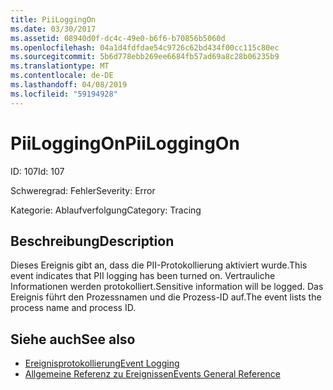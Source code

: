 ```yaml
---
title: PiiLoggingOn
ms.date: 03/30/2017
ms.assetid: 08940d0f-dc4c-49e0-b6f6-b70856b5060d
ms.openlocfilehash: 04a1d4fdfdae54c9726c62bd434f00cc115c80ec
ms.sourcegitcommit: 5b6d778ebb269ee6684fb57ad69a8c28b06235b9
ms.translationtype: MT
ms.contentlocale: de-DE
ms.lasthandoff: 04/08/2019
ms.locfileid: "59194928"
---
```

# <a name="piiloggingon"></a><span data-ttu-id="1f3a3-102">PiiLoggingOn</span><span class="sxs-lookup"><span data-stu-id="1f3a3-102">PiiLoggingOn</span></span>
<span data-ttu-id="1f3a3-103">ID: 107</span><span class="sxs-lookup"><span data-stu-id="1f3a3-103">Id: 107</span></span>  
  
 <span data-ttu-id="1f3a3-104">Schweregrad: Fehler</span><span class="sxs-lookup"><span data-stu-id="1f3a3-104">Severity: Error</span></span>  
  
 <span data-ttu-id="1f3a3-105">Kategorie: Ablaufverfolgung</span><span class="sxs-lookup"><span data-stu-id="1f3a3-105">Category: Tracing</span></span>  
  
## <a name="description"></a><span data-ttu-id="1f3a3-106">Beschreibung</span><span class="sxs-lookup"><span data-stu-id="1f3a3-106">Description</span></span>  
 <span data-ttu-id="1f3a3-107">Dieses Ereignis gibt an, dass die PII-Protokollierung aktiviert wurde.</span><span class="sxs-lookup"><span data-stu-id="1f3a3-107">This event indicates that PII logging has been turned on.</span></span> <span data-ttu-id="1f3a3-108">Vertrauliche Informationen werden protokolliert.</span><span class="sxs-lookup"><span data-stu-id="1f3a3-108">Sensitive information will be logged.</span></span> <span data-ttu-id="1f3a3-109">Das Ereignis führt den Prozessnamen und die Prozess-ID auf.</span><span class="sxs-lookup"><span data-stu-id="1f3a3-109">The event lists the process name and process ID.</span></span>  
  
## <a name="see-also"></a><span data-ttu-id="1f3a3-110">Siehe auch</span><span class="sxs-lookup"><span data-stu-id="1f3a3-110">See also</span></span>

- [<span data-ttu-id="1f3a3-111">Ereignisprotokollierung</span><span class="sxs-lookup"><span data-stu-id="1f3a3-111">Event Logging</span></span>](../../../../../docs/framework/wcf/diagnostics/event-logging/index.md)
- [<span data-ttu-id="1f3a3-112">Allgemeine Referenz zu Ereignissen</span><span class="sxs-lookup"><span data-stu-id="1f3a3-112">Events General Reference</span></span>](../../../../../docs/framework/wcf/diagnostics/event-logging/events-general-reference.md)
